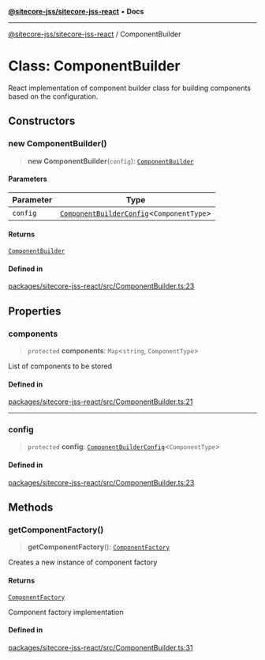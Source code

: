 [**@sitecore-jss/sitecore-jss-react**](../README.md) • **Docs**

***

[@sitecore-jss/sitecore-jss-react](../README.md) / ComponentBuilder

# Class: ComponentBuilder

React implementation of component builder class for building components based on the configuration.

## Constructors

### new ComponentBuilder()

> **new ComponentBuilder**(`config`): [`ComponentBuilder`](ComponentBuilder.md)

#### Parameters

| Parameter | Type |
| ------ | ------ |
| `config` | [`ComponentBuilderConfig`](../type-aliases/ComponentBuilderConfig.md)\<`ComponentType`\> |

#### Returns

[`ComponentBuilder`](ComponentBuilder.md)

#### Defined in

[packages/sitecore-jss-react/src/ComponentBuilder.ts:23](https://github.com/Sitecore/jss/blob/e846f486ba4fde6c8c1b45e6e57475c6839dad97/packages/sitecore-jss-react/src/ComponentBuilder.ts#L23)

## Properties

### components

> `protected` **components**: `Map`\<`string`, `ComponentType`\>

List of components to be stored

#### Defined in

[packages/sitecore-jss-react/src/ComponentBuilder.ts:21](https://github.com/Sitecore/jss/blob/e846f486ba4fde6c8c1b45e6e57475c6839dad97/packages/sitecore-jss-react/src/ComponentBuilder.ts#L21)

***

### config

> `protected` **config**: [`ComponentBuilderConfig`](../type-aliases/ComponentBuilderConfig.md)\<`ComponentType`\>

#### Defined in

[packages/sitecore-jss-react/src/ComponentBuilder.ts:23](https://github.com/Sitecore/jss/blob/e846f486ba4fde6c8c1b45e6e57475c6839dad97/packages/sitecore-jss-react/src/ComponentBuilder.ts#L23)

## Methods

### getComponentFactory()

> **getComponentFactory**(): [`ComponentFactory`](../type-aliases/ComponentFactory.md)

Creates a new instance of component factory

#### Returns

[`ComponentFactory`](../type-aliases/ComponentFactory.md)

Component factory implementation

#### Defined in

[packages/sitecore-jss-react/src/ComponentBuilder.ts:31](https://github.com/Sitecore/jss/blob/e846f486ba4fde6c8c1b45e6e57475c6839dad97/packages/sitecore-jss-react/src/ComponentBuilder.ts#L31)
